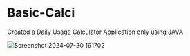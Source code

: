 # Basic-Calci
 Created a Daily Usage Calculator Application only using JAVA
 
![Screenshot 2024-07-30 191702](https://github.com/user-attachments/assets/0c29a25c-d7a4-41ab-8c2b-0aa974b83038)
